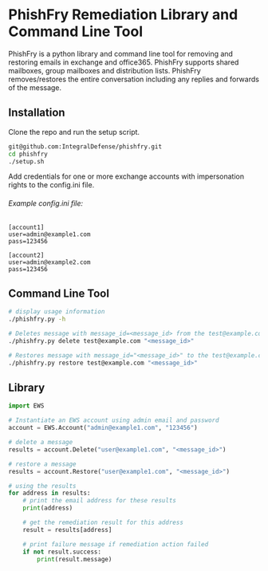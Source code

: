 # PhishFry Remediation Library and Command Line Tool
PhishFry is a python library and command line tool for removing and restoring emails in exchange and office365. PhishFry supports shared mailboxes, group mailboxes and distribution lists. PhishFry removes/restores the entire conversation including any replies and forwards of the message.

## Installation
Clone the repo and run the setup script.
```bash
git@github.com:IntegralDefense/phishfry.git
cd phishfry
./setup.sh
```

Add credentials for one or more exchange accounts with impersonation rights to the config.ini file.
###### Example config.ini file:
```
[account1]
user=admin@example1.com
pass=123456

[account2]
user=admin@example2.com
pass=123456
```

## Command Line Tool
```bash
# display usage information
./phishfry.py -h

# Deletes message with message_id=<message_id> from the test@example.com mailbox
./phishfry.py delete test@example.com "<message_id>"

# Restores message with message_id="<message_id>" to the test@example.com mailbox
./phishfry.py restore test@example.com "<message_id>"
```

## Library
```python
import EWS

# Instantiate an EWS account using admin email and password
account = EWS.Account("admin@example1.com", "123456")

# delete a message
results = account.Delete("user@example1.com", "<message_id>")

# restore a message
results = account.Restore("user@example1.com", "<message_id>")

# using the results
for address in results:
	# print the email address for these results
	print(address)

	# get the remediation result for this address
	result = results[address]

	# print failure message if remediation action failed
	if not result.success:
		print(result.message)
```

